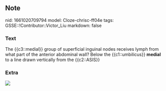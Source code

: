 ## Note
nid: 1661020709794
model: Cloze-chrisc-ff04e
tags: GSSE::!Contributor::Victor_Liu
markdown: false

### Text
The {{c3::medial}} group of superficial inguinal nodes receives
lymph from what part of the anterior abdominal wall? Below the
{{c1::umbilicus}} <b>medial</b> to a line drawn vertically from the
{{c2::ASIS}}

### Extra
<img src="paste-c7dc22e6310671364287f951cebd24865456ee69.jpg">
